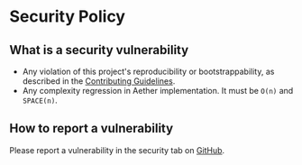 # Security Policy

## What is a security vulnerability

- Any violation of this project's reproducibility or bootstrappability, as described in the [Contributing Guidelines](CONTRIBUTING.md).
- Any complexity regression in Aether implementation. It must be `O(n)` and `SPACE(n)`.

## How to report a vulnerability

Please report a vulnerability in the security tab on [GitHub](https://github.com/ignea-lp/front/security/advisories/new).

